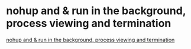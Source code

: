 # nohup and & run in the background, process viewing and termination
[nohup and & run in the background, process viewing and termination](https://aiwithcloud.com/2022/09/16/nohup_and__run_in_the_background_process_viewing_and_termination/)